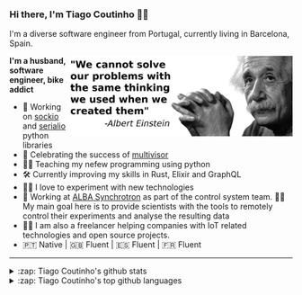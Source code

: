 ### Hi there, I'm Tiago Coutinho 🧑‍💻

I'm a diverse software engineer from Portugal, currently living in Barcelona, Spain.
  
  <img width="400" align="right" src="https://github.com/tiagocoutinho/tiagocoutinho/raw/master/resources/albert_einstein.png" />

**I'm a husband, software engineer, bike addict** 

- 🐍 Working on [sockio][2] and [serialio][3] python libraries
- 🎉 Celebrating the success of [multivisor][4]
- 🧑‍🏫 Teaching my nefew programming using python 
- 🛠 Currently improving my skills in Rust, Elixir and GraphQL 
- 👨‍🔬 I love to experiment with new technologies
- 💼 Working at [ALBA Synchrotron][1] as part of the control system team. 
  👩‍🔬 My main goal here is to provide scientists with the tools to remotely control their
  experiments and analyse the resulting data
- 🧑‍🔧 I am also a freelancer helping companies with IoT related technologies
  and open source projects.
- 🇵🇹 Native | 🇬🇧 Fluent | 🇪🇸 Fluent | 🇫🇷 Fluent

---
<details>
  <summary>:zap: Tiago Coutinho's github stats</summary>
    <img align="right" width="500" src="https://github-readme-stats.vercel.app/api?username=tiagocoutinho&show_icons=true&hide_border=true&hide_title=true" />
</details>
<details>
  <summary>:zap: Tiago Coutinho's top github languages</summary>
  <img src="https://github-readme-stats.vercel.app/api/top-langs/?username=tiagocoutinho" />
</details>

[1]: https://www.cells.es/
[2]: https://github.com/tiagocoutinho/sockio
[3]: https://github.com/tiagocoutinho/serialio
[4]: https://github.com/tiagocoutinho/multivisor
